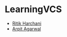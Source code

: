 # LearningVCS

- [Ritik Harchani](https://github.com/harchani-ritik)
- [Arpit Agarwal](https://github.com/aarpit1010)

